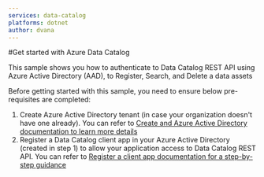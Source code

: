 ```yaml
---
services: data-catalog
platforms: dotnet
author: dvana
---
```

#Get started with Azure Data Catalog

This sample shows you how to authenticate to Data Catalog REST API using Azure Active Directory (AAD), to Register, Search, and Delete a data assets

Before getting started with this sample, you need to ensure below pre-requisites are completed:
1. Create Azure Active Directory tenant (in case your organization doesn't have one already). 
You can refer to [Create and Azure Active Directory documentation to learn more details](https://docs.microsoft.com/en-us/rest/api/datacatalog/create-an-azure-active-directory-tenant)
2. Register a Data Catalog client app in your Azure Active Directory (created in step 1) to allow your application access to Data Catalog REST API. You can refer to [Register a client app documentation for a step-by-step guidance](https://docs.microsoft.com/en-us/rest/api/datacatalog/register-a-client-app)




